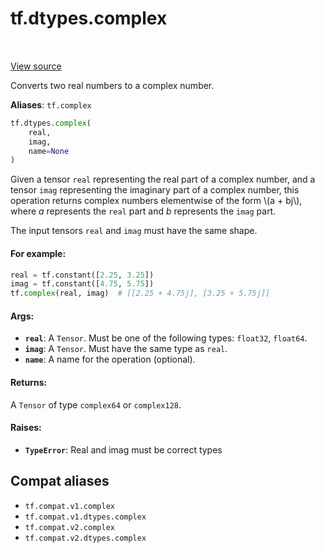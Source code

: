 <div itemscope itemtype="http://developers.google.com/ReferenceObject">
<meta itemprop="name" content="tf.dtypes.complex" />
<meta itemprop="path" content="Stable" />
</div>

# tf.dtypes.complex

<!-- Insert buttons and diff -->

<table class="tfo-notebook-buttons tfo-api" align="left">
</table>

<a target="_blank" href="/code/stable/tensorflow/python/ops/math_ops.py">View source</a>



Converts two real numbers to a complex number.

**Aliases**: `tf.complex`

``` python
tf.dtypes.complex(
    real,
    imag,
    name=None
)
```



<!-- Placeholder for "Used in" -->

Given a tensor `real` representing the real part of a complex number, and a
tensor `imag` representing the imaginary part of a complex number, this
operation returns complex numbers elementwise of the form \\(a + bj\\), where
*a* represents the `real` part and *b* represents the `imag` part.

The input tensors `real` and `imag` must have the same shape.

#### For example:



```python
real = tf.constant([2.25, 3.25])
imag = tf.constant([4.75, 5.75])
tf.complex(real, imag)  # [[2.25 + 4.75j], [3.25 + 5.75j]]
```

#### Args:


* <b>`real`</b>: A `Tensor`. Must be one of the following types: `float32`, `float64`.
* <b>`imag`</b>: A `Tensor`. Must have the same type as `real`.
* <b>`name`</b>: A name for the operation (optional).


#### Returns:

A `Tensor` of type `complex64` or `complex128`.



#### Raises:


* <b>`TypeError`</b>: Real and imag must be correct types

## Compat aliases

* `tf.compat.v1.complex`
* `tf.compat.v1.dtypes.complex`
* `tf.compat.v2.complex`
* `tf.compat.v2.dtypes.complex`

